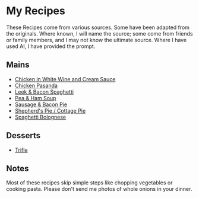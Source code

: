 # My Recipes
These Recipes come from various sources. Some have been adapted from the originals. Where known, I will name the source; some come from friends or family members, and I may not know the ultimate source. Where I have used AI, I have provided the prompt.

## Mains
- [Chicken in White Wine and Cream Sauce](Main/chicken-in-wwc-sauce.md)
- [Chicken Pasanda](Main/chicken-pasanda.md)
- [Leek & Bacon Spaghetti](Main/leek-and-bacon-spaghetti.md)
- [Pea & Ham Soup](Main/pea-and-ham-soup.md)
- [Sausage & Bacon Pie](Main/sausage-and-bacon-pie.md)
- [Shepherd's Pie / Cottage Pie](Main/shepherd's-pie.md)
- [Spaghetti Bolognese](Main/spaghetti-bolognese.md)

## Desserts
- [Trifle](Dessert/Trifle.md)

## Notes
Most of these recipes skip simple steps like chopping vegetables or cooking pasta. Please don't send me photos of whole onions in your dinner.